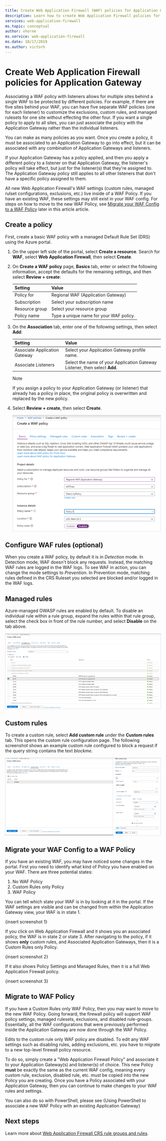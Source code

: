 ```yaml
---
title: Create Web Application Firewall (WAF) policies for Application Gateway  
description: Learn how to create Web Application Firewall policies for Application Gateway.
services: web-application-firewall
ms.topic: conceptual
author: vhorne
ms.service: web-application-firewall
ms.date: 10/17/2019
ms.author: victorh
---
```


# Create Web Application Firewall policies for Application Gateway

Associating a WAF policy with listeners allows for multiple sites behind a single WAF to be protected by different policies. For example, if there are five sites behind your WAF, you can have five separate WAF policies (one for each listener) to customize the exclusions, custom rules, and managed rulesets for one site without effecting the other four. If you want a single policy to apply to all sites, you can just associate the policy with the Application Gateway rather than the individual listeners. 

You can make as many policies as you want. Once you create a policy, it must be associated to an Application Gateway to go into effect, but it can be associated with any combination of Application Gateways and listeners. 

If your Application Gateway has a policy applied, and then you apply a different policy to a listener on that Application Gateway, the listener's policy will take effect, but just for the listener(s) that they're assigned to. The Application Gateway policy still applies to all other listeners that don't have a specific policy assigned to them. 

All new Web Application Firewall's WAF settings (custom rules, managed rulset configurations, exclusions, etc.) live inside of a WAF Policy. If you have an existing WAF, these settings may still exist in your WAF config. For steps on how to move to the new WAF Policy, see [Migrate your WAF Config to a WAF Policy](#migrate) later in this article article. 

## Create a policy

First, create a basic WAF policy with a managed Default Rule Set (DRS) using the Azure portal.

1. On the upper left side of the portal, select **Create a resource**. Search for **WAF**, select **Web Application Firewall**, then select **Create**.
2. On **Create a WAF policy** page, **Basics** tab, enter or select the following information, accept the defaults for the remaining settings, and then select **Review + create**:

   |Setting  |Value  |
   |---------|---------|
   |Policy for     |Regional WAF (Application Gateway)|
   |Subscription     |Select your subscription name|
   |Resource group     |Select your resource group|
   |Policy name     |Type a unique name for your WAF policy.|
3. On the **Association** tab, enter one of the following settings, then select **Add**:

   |Setting  |Value  |
   |---------|---------|
   |Associate Application Gateway     |Select your Application Gateway profile name.|
   |Associate Listeners     |Select the name of your Application Gateway Listener, then select **Add**.|

   > [!NOTE]
   > If you assign a policy to your Application Gateway (or listener) that already has a policy in place, the original policy is overwritten and replaced by the new policy.
4. Select **Review + create**, then select **Create**.

   ![WAF policy basics](../media/create-waf-policy-ag/waf-policy-basics.png)

## Configure WAF rules (optional)

When you create a WAF policy, by default it is in *Detection* mode. In Detection mode, WAF doesn't block any requests. Instead, the matching WAF rules are logged in the WAF logs. To see WAF in action, you can change the mode settings to *Prevention*. In Prevention mode, matching rules defined in the CRS Ruleset you selected are blocked and/or logged in the WAF logs.

## Managed rules

Azure-managed OWASP rules are enabled by default. To disable an individual rule within a rule group, expand the rules within that rule group, select the check box in front of the rule number, and select **Disable** on the tab above.

![Managed rules](../media/create-waf-policy-ag/managed-rules.png)

## Custom rules

To create a custom rule, select **Add custom rule** under the **Custom rules** tab. This opens the custom rule configuration page. The following screenshot shows an example custom rule configured to block a request if the query string contains the text *blockme*.

![Edit custom rule](../media/create-waf-policy-ag/edit-custom-rule.png)

## <a name="migrate"></a>Migrate your WAF Config to a WAF Policy

If you have an existing WAF, you may have noticed some changes in the portal. First you need to identify what kind of Policy you have enabled on your WAF. There are three potential states:

1. No WAF Policy 
2. Custom Rules only Policy
3. WAF Policy

You can tell which state your WAF is in by looking at it in the portal. If the WAF settings are visible and can be changed from within the Application Gateway view, your WAF is in state 1.

{insert screenshot 1}

If you click on Web Application Firewall and it shows you an associated policy, the WAF is in state 2 or state 3. After navigating to the policy, if it shows **only** custom rules, and Associated Application Gateways, then it is a Custom Rules only Policy.

{insert screenshot 2}

If it also shows Policy Settings and Managed Rules, then it is a full Web Application Firewall policy. 

{insert screenshot 3}

## Migrate to WAF Policy

If you have a Custom Rules only WAF Policy, then you may want to move to the new WAF Policy. Going forward, the firewall policy will support WAF policy settings, managed rulesets, exclusions, and disabled rule-groups. Essentially, all the WAF configurations that were previously performed inside the Application Gateway are now done through the WAF Policy. 

Edits to the custom rule only WAF policy are disabled. To edit any WAF settings such as disabling rules, adding exclusions, etc. you have to migrate to a new top-level firewall policy resource.

To do so, simply create a "Web Application Firewall Policy" and associate it to your Application Gateway(s) and listener(s) of choice. This new Policy **must** be exactly the same as the current WAF config, meaning every custom rule, exclusion, disabled rule, etc. must be copied into the new Policy you are creating. Once you have a Policy associated with your Application Gateway, then you can continue to make changes to your WAF rules and settings. 

You can also do so with PowerShell, please see {Using PowerShell to associate a new WAF Policy with an existing Application Gateway}

## Next steps

Learn more about [Web Application Firewall CRS rule groups and rules](application-gateway-crs-rulegroups-rules.md).
